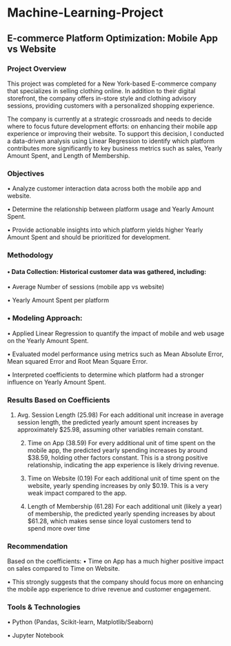 # Machine-Learning-Project

## E-commerce Platform Optimization: Mobile App vs Website

### Project Overview

This project was completed for a New York-based E-commerce company that specializes in selling clothing online. In addition to their digital storefront, the company offers in-store style and clothing advisory sessions, providing customers with a personalized shopping experience.

The company is currently at a strategic crossroads and needs to decide where to focus future development efforts: on enhancing their mobile app experience or improving their website. To support this decision, I conducted a data-driven analysis using Linear Regression to identify which platform contributes more significantly to key business metrics such as sales, Yearly Amount Spent, and Length of Membership.

### Objectives
•	Analyze customer interaction data across both the mobile app and website.

•	Determine the relationship between platform usage and Yearly Amount Spent.

•	Provide actionable insights into which platform yields higher Yearly Amount Spent and should be prioritized for development.

### Methodology
#### • Data Collection: Historical customer data was gathered, including:
•	Average Number of sessions (mobile app vs website)

•	Yearly Amount Spent per platform

### •	Modeling Approach:
•	Applied Linear Regression to quantify the impact of mobile and web usage on the Yearly Amount Spent.

•	Evaluated model performance using metrics such as Mean Absolute Error, Mean squared Error  and Root Mean Square Error.

•	Interpreted coefficients to determine which platform had a stronger influence on Yearly Amount Spent.

### Results Based on Coefficients
1.	Avg. Session Length (25.98)
For each additional unit increase in average session length, the predicted yearly amount spent increases by approximately $25.98, assuming other variables remain constant.

	2.	Time on App (38.59)
For every additional unit of time spent on the mobile app, the predicted yearly spending increases by around $38.59, holding other factors constant.
This is a strong positive relationship, indicating the app experience is likely driving revenue.

	4.	Time on Website (0.19)
For each additional unit of time spent on the website, yearly spending increases by only $0.19.
This is a very weak impact compared to the app.

	6.	Length of Membership (61.28)
For each additional unit (likely a year) of membership, the predicted yearly spending increases by about $61.28, which makes sense since loyal customers tend to spend more over time

### Recommendation

Based on the coefficients:
•	Time on App has a much higher positive impact on sales compared to Time on Website.

•	This strongly suggests that the company should focus more on enhancing the mobile app experience to drive revenue and customer engagement.

### Tools & Technologies
•	Python (Pandas, Scikit-learn, Matplotlib/Seaborn)

•	Jupyter Notebook
